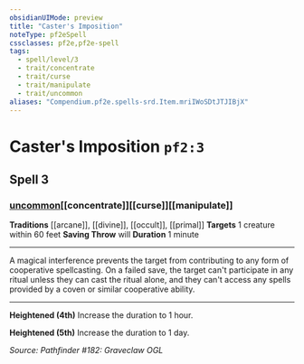 ```yaml
---
obsidianUIMode: preview
title: "Caster's Imposition"
noteType: pf2eSpell
cssclasses: pf2e,pf2e-spell
tags:
  - spell/level/3
  - trait/concentrate
  - trait/curse
  - trait/manipulate
  - trait/uncommon
aliases: "Compendium.pf2e.spells-srd.Item.mriIWoSDtJTJIBjX" 
---
```

# Caster's Imposition  `pf2:3`  
## Spell 3
### [uncommon](uncommon "Uncommon Rarity Trait")[[concentrate]][[curse]][[manipulate]]
**Traditions** [[arcane]], [[divine]], [[occult]], [[primal]]
**Targets** 1 creature within 60 feet
**Saving Throw**  will
**Duration** 1 minute
* * * 
A magical interference prevents the target from contributing to any form of cooperative spellcasting. On a failed save, the target can't participate in any ritual unless they can cast the ritual alone, and they can't access any spells provided by a coven or similar cooperative ability.

* * *

**Heightened (4th)** Increase the duration to 1 hour.

**Heightened (5th)** Increase the duration to 1 day.

*Source: Pathfinder #182: Graveclaw*
*OGL*